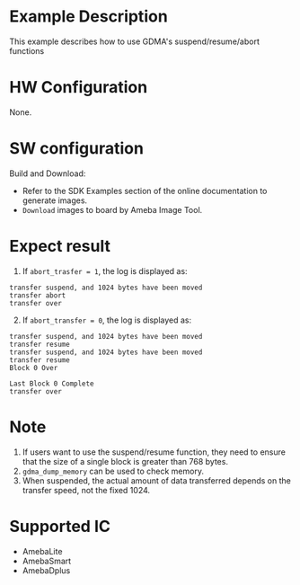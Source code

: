# Example Description

This example describes how to use GDMA's suspend/resume/abort functions

# HW Configuration

None.

# SW configuration

Build and Download:
   * Refer to the SDK Examples section of the online documentation to generate images.
   * `Download` images to board by Ameba Image Tool.

# Expect result
1. If `abort_trasfer = 1`, the log is displayed as:
```shell
transfer suspend, and 1024 bytes have been moved
transfer abort
transfer over
```
2. If `abort_transfer = 0`, the log is displayed as:
```shell
transfer suspend, and 1024 bytes have been moved
transfer resume
transfer suspend, and 1024 bytes have been moved
transfer resume
Block 0 Over

Last Block 0 Complete
transfer over
```

# Note
1. If users want to use the suspend/resume function, they need to ensure that the size of a single block is greater than 768 bytes.
2. `gdma_dump_memory` can be used to check memory.
3. When suspended, the actual amount of data transferred depends on the transfer speed, not the fixed 1024.
# Supported IC

- AmebaLite
- AmebaSmart
- AmebaDplus
